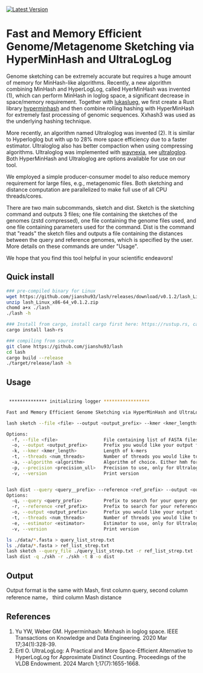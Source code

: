 [![Latest Version](https://img.shields.io/crates/v/lash?style=for-the-badge&color=mediumpurple&logo=rust)](https://crates.io/crates/lash)

# Fast and Memory Efficient Genome/Metagenome Sketching via HyperMinHash and UltraLogLog

Genome sketching can be extremely accurate but requires a huge amount of memory for MinHash-like algorithms. Recently, a new algorithm combining MinHash and HyperLogLog, called HyerMinHash was invented (1), which can perform MinHash in loglog space, a significant decrease in space/memory requirement. Together with [lukaslueg](https://github.com/lukaslueg), we first create a Rust library [hyperminhash](https://github.com/lukaslueg/hyperminhash) and then combine rolling hashing with HyperMinHash for extremely fast processing of genomic sequences. Xxhash3 was used as the underlying hashing technique. 

More recently, an algorithm named Ultraloglog was invented (2). It is similar to Hyperloglog but with up to 28% more space efficiency due to a faster estimator. Ultraloglog also has better compaction when using compressing algorithms. Ultraloglog was implemented with [waynexia](https://github.com/waynexia), see [ultraloglog](https://github.com/waynexia/ultraloglog). Both HyperMinHash and Ultraloglog are options available for use on our tool. 

We employed a simple producer-consumer model to also reduce memory requirement for large files, e.g., metagenomic files. Both sketching and distance computation are parallelized to make full use of all CPU threads/cores. 

There are two main subcommands, sketch and dist. Sketch is the sketching command and outputs 3 files; one file containing the sketches of the genomes (zstd compressed), one file containing the genome files used, and one file containing parameters used for the command. Dist is the command that "reads" the sketch files and outputs a file containing the distances between the query and reference genomes, which is specified by the user. More details on these commands are under "Usage". 

We hope that you find this tool helpful in your scientific endeavors!

## Quick install
```bash
### pre-compiled binary for Linux
wget https://github.com/jianshu93/lash/releases/download/v0.1.2/lash_Linux_x86-64_v0.1.2.zip
unzip lash_Linux_x86-64_v0.1.2.zip
chomd a+x ./lash
./lash -h

### Install from cargo, install cargo first here: https://rustup.rs, cargo will be installed by default
cargo install lash-rs

### compiling from source
git clone https://github.com/jianshu93/lash
cd lash
cargo build --release
./target/release/lash -h

```

## Usage
```bash

 ************** initializing logger *****************

Fast and Memory Efficient Genome Sketching via HyperMinHash and UltraLogLog

lash sketch --file <file> --output <output_prefix> --kmer <kmer_length> --threads <num_threads>-algorighm <algorithm> -precision <precision_ull>

Options:
  -f, --file <file>                 File containing list of FASTA files
  -o, --output <output_prefix>      Prefix you would like your output file names to start with
  -k, --kmer <kmer_length>          Length of k-mers
  -t, --threads <num_threads>       Number of threads you would like to use. Default to the number of cores on your device
  -a, --algorithm <algorithm>       Algorithm of choice. Either hmh for hyperminhash, or ull for ultraloglog  
  -p, --precision <precision_ull>   Precision to use, only for Ultraloglog. Default to 10. 
  -v, --version                     Print version


lash dist --query <query__prefix> --reference <ref_prefix> --output <output_prefix>--threads <num_threads> --estimator <estimator_ull>
Options:
  -q, --query <query_prefix>        Prefix to search for your query genome files. Should match what you put as "output" from sketch. 
  -r, --reference <ref_prefix>      Prefix to search for your reference genome files. Should match what you put as "output" from sketch. 
  -o, --output <output_prefix>      Prefix you would like your output file names to start with
  -t, --threads <num_threads>       Number of threads you would like to use. Default to the number of cores on your device
  -e, --estimator <estimator>       Estimator to use, only for Ultraloglog sketches. Either "fgra" for Fast Graph-based Rank Aggregation or "ml" for maximum likelihood estimator, default to "ml".  
  -v, --version                     Print version


```

```bash
ls ./data/*.fasta > query_list_strep.txt
ls ./data/*.fasta > ref_list_strep.txt
lash sketch --query_file ./query_list_strep.txt -r ref_list_strep.txt -k 16 -o skh
lash dist -q ./skh -r ./skh -t 8 -o dist

```

## Output

Output format is the same with Mash, first column query, second column reference name， third column Mash distance

## References
1. Yu YW, Weber GM. Hyperminhash: Minhash in loglog space. IEEE Transactions on Knowledge and Data Engineering. 2020 Mar 17;34(1):328-39.
2. Ertl O. UltraLogLog: A Practical and More Space-Efficient Alternative to HyperLogLog for Approximate Distinct Counting. Proceedings of the VLDB Endowment. 2024 March 1;17(7):1655-1668. 
